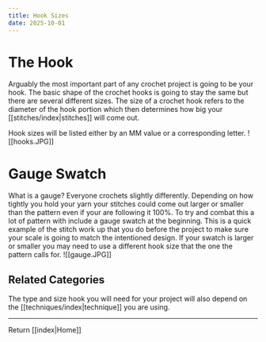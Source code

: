 ```yaml
---
title: Hook Sizes
date: 2025-10-01
---
```

# The Hook
Arguably the most important part of any crochet project is going to be your hook.  The basic shape of the crochet hooks is going to stay the same but there are several different sizes. The size of a crochet hook refers to the diameter of the hook portion which then determines how big your [[stitches/index|stitches]] will come out. 

Hook sizes will be listed either by an MM value or a corresponding letter. 
![[hooks.JPG]]

# Gauge Swatch
What is a gauge? Everyone crochets slightly differently. Depending on how tightly you hold your yarn your stitches could come out larger or smaller than the pattern even if your are following it 100%. To try and combat this a lot of pattern with include a gauge swatch at the beginning. This is a quick example of the stitch work up that you do before the project to make sure your scale is going to match the intentioned design. If your swatch is larger or smaller you may need to use a different hook size that the one the pattern calls for. 
![[gauge.JPG]]
## Related Categories
The type and size hook you will need for your project will also depend on the [[techniques/index|technique]] you are using. 


---

Return [[index|Home]]  